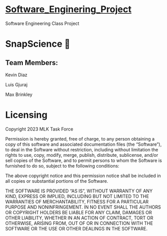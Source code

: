 # [Software_Enginering_Project](https://drive.google.com/drive/folders/1N-AYaC60Kc-hJDwD8GDXvDFgW8RDla4n?usp=sharing)
Software Engineering Class Project

# SnapScience :pencil:

## Team Members:
Kevin Diaz  

Luis Gjuraj 

Max Brinkley

# Licensing

Copyright 2023 MLK Task Force

Permission is hereby granted, free of charge, to any person obtaining a copy of this software and associated documentation files (the “Software”), to deal in the Software without restriction, including without limitation the rights to use, copy, modify, merge, publish, distribute, sublicense, and/or sell copies of the Software, and to permit persons to whom the Software is furnished to do so, subject to the following conditions:

The above copyright notice and this permission notice shall be included in all copies or substantial portions of the Software.

THE SOFTWARE IS PROVIDED “AS IS”, WITHOUT WARRANTY OF ANY KIND, EXPRESS OR IMPLIED, INCLUDING BUT NOT LIMITED TO THE WARRANTIES OF MERCHANTABILITY, FITNESS FOR A PARTICULAR PURPOSE AND NONINFRINGEMENT. IN NO EVENT SHALL THE AUTHORS OR COPYRIGHT HOLDERS BE LIABLE FOR ANY CLAIM, DAMAGES OR OTHER LIABILITY, WHETHER IN AN ACTION OF CONTRACT, TORT OR OTHERWISE, ARISING FROM, OUT OF OR IN CONNECTION WITH THE SOFTWARE OR THE USE OR OTHER DEALINGS IN THE SOFTWARE.
